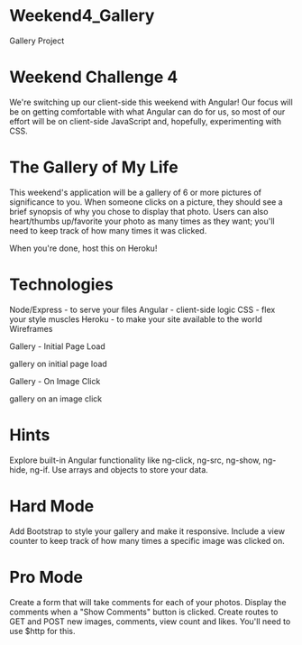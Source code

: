 # Weekend4_Gallery
Gallery Project

# Weekend Challenge 4

We're switching up our client-side this weekend with Angular! Our focus will be on getting comfortable with what Angular can do for us, so most of our effort will be on client-side JavaScript and, hopefully, experimenting with CSS.

# The Gallery of My Life

This weekend's application will be a gallery of 6 or more pictures of significance to you. When someone clicks on a picture, they should see a brief synopsis of why you chose to display that photo. Users can also heart/thumbs up/favorite your photo as many times as they want; you'll need to keep track of how many times it was clicked.

When you're done, host this on Heroku!

# Technologies

Node/Express - to serve your files
Angular - client-side logic
CSS - flex your style muscles
Heroku - to make your site available to the world
Wireframes

Gallery - Initial Page Load

gallery on initial page load

Gallery - On Image Click

gallery on an image click

# Hints

Explore built-in Angular functionality like ng-click, ng-src, ng-show, ng-hide, ng-if.
Use arrays and objects to store your data.

# Hard Mode

Add Bootstrap to style your gallery and make it responsive.
Include a view counter to keep track of how many times a specific image was clicked on.

# Pro Mode

Create a form that will take comments for each of your photos. Display the comments when a "Show Comments" button is clicked.
Create routes to GET and POST new images, comments, view count and likes. You'll need to use $http for this.
